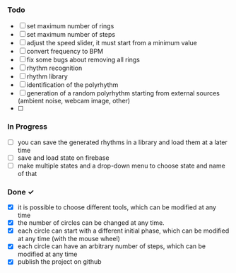 ### Todo

- [ ]   set maximum number of rings
- [ ] 	set maximum number of steps
- [ ] 	adjust the speed slider, it must start from a minimum value
- [ ]   convert frequency to BPM
- [ ]   fix some bugs about removing all rings
- [ ]   rhythm recognition
- [ ]   rhythm library
- [ ] 	identification of the polyrhythm  
- [ ]   generation of a random polyrhythm starting from external sources (ambient noise, webcam image, other)
- [ ]   

### In Progress

- [ ]	you can save the generated rhythms in a library and load them at a later time
- [ ]   save and load state on firebase
- [ ]   make multiple states and a drop-down menu to choose state and name of that

### Done ✓

- [x]   it is possible to choose different tools, which can be modified at any time
- [x]   the number of circles can be changed at any time.
- [x]   each circle can start with a different initial phase, which can be modified at any time (with the mouse wheel)
- [x]   each circle can have an arbitrary number of steps, which can be modified at any time
- [x]   publish the project on github
